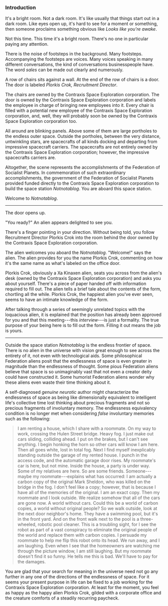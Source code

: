 ### Introduction

It's a bright room. Not a dark room. It's like usually that things start out in a dark room. Like eyes open up, it's hard to see for a moment or something, then someone proclaims something obvious like _Looks like you're awake_.

Not this time. This time it's a bright room. There's no one in particular paying any attention.

There is the noise of footsteps in the background. Many footsteps. Accompanying the footsteps are voices. Many voices speaking in many different conversations, the kind of conversations businesspeople have. The word _sales_ can be made out clearly and numerously.

A row of chairs sits against a wall. At the end of the row of chairs is a door. The door is labeled _Plorkis Crok, Recruitment Director_.

The chairs are owned by the Contraxis Space Exploration corporation. The door is owned by the Contraxis Space Exploration corporation and labels the employee in charge of bringing new employees into it. Every chair is filled with a potential new employee of the Contraxis Space Exploration corporation, and, well, they will probably soon be owned by the Contraxis Space Exploration corporation too.

All around are blinking panels. Above some of them are large portholes to the endless outer space. Outside the portholes, between the very distance, untwinkling stars, are spacecrafts of all kinds docking and departing from impressive spacecraft carriers. The spacecrafts are not entirely owned by the Contraxis Space Exploration corporation; however, the impressive spacecrafts carriers are.

Altogether, the scene represents the accomplishments of the Federation of Socialist Planets. In commemoration of such extraordinary accomplishments, the government of the Federation of Socialist Planets provided funded directly to the Contraxis Space Exploration corporation to build the space station _Notnotablog_. You are aboard this space station.

Welcome to _Notnotablog_.

<hr>

The door opens up.

"You ready?" An alien appears delighted to see you. 

There's a finger pointing in your direction. Without being told, you follow Recruitment Director Plorkis Crok into the room behind the door owned by the Contraxis Space Exploration corporation.

The alien welcomes you aboard the _Notnotablog_. "Welcome!" says the alien. The alien provides for you the name Plorkis Crok, commenting on how it's the same name as what's labeled on the office door.

Plorkis Crok, obviously a Xa Kinaxen alien, seats you across from the alien's desk (owned by the Contraxis Space Exploration corporation) and asks you about yourself. There's a piece of paper handed off with information required to fill out. The alien tells a brief tale about the contents of the form, chortling all the while. Plorkis Crok, the happiest alien you've ever seen, seems to have an intimate knowledge of the form.

After talking through a series of seemingly unrelated topics with the loquacious alien, it is explained that the position has already been approved for you and that this meeting---this _interview_---is just a formality. The true purpose of your being here is to fill out the form. Filling it out means the job is yours.

<hr>

Outside the space station _Notnotablog_ is the endless frontier of space. There is no alien in the universe with vision great enough to see across the entirety of it, not even with technological aids. Some philosophical Federation aliens posit that the endlessness of space is even greater in magnitude than the endlessness of thought. Some pious Federation aliens believe that space is so unimaginably vast that not even a creator deity could have constructed it. Some humorist Federation aliens wonder why these aliens even waste their time thinking about it.

A self-diagnosed _genuine neurotic_ author might characterize the endlessness of space as being like dimensionally equivalent to intelligent life's collective time lost thinking about precious fragments and not so precious fragments of involuntary memory. The endlessness equivalency condition is no longer met when considering _false_ involuntary memories such as the following:

<!-- Post-Modern Prophet Disorder -->

> I am renting a house, which I share with a roommate. On my way to work, crossing the Hulen Street bridge. Heavy fog. I just make out cars sliding, colliding ahead. I put on the brakes, but I can't see anything. I begin honking the horn so other cars will know I am here. Then all goes white, lost in total fog. Next I find myself inexplicably standing outside the garage of my rented house. I punch in the access code, and the automatic garage door rises. My roommate's car is here, but not mine. Inside the house, a party is under way. Some of my relatives are here. So are some friends. Someone---maybe my roommate---explains what has occurred: I am actually a carbon copy of the original Mark Sheldon, who was killed on the bridge in the fog. I don't feel like a copy; however, that is because I have all of the memories of the original. I am an exact copy. Then my roommate and I look outside. We realize somehow that all of the cars are gone now. A world without cars. Could this be a world of carbon copies, a world without original people? So we walk outside, look at the next door neighbor's home. They have a swimming pool, but it's in the front yard. And on the front walk next to the pool is a three-wheeled, robotic pool cleaner. This is a troubling sight, for I see the robot as part of a vast conspiracy to eliminate the original people of the world and replace them with carbon copies. I persuade my roommate to help me flip this robot onto its head. We run away, and I am laughing. Even when I see that the homeowners are watching me through the picture window, I am still laughing. But my roommate doesn't find it so funny. He tells me this is bad. We'll have to pay for the damages.

<!-- Positron Emission Tomography  -->

You are glad that your search for meaning in the universe need not go any further in any one of the directions of the endlessness of space. For it seems your present purpose in life can be fixed to a job working for the Contraxis Space Exploration corporation. At least for the moment, you feel as happy as the happy alien Plorkis Crok, gilded with a corporate office and the creature comforts of a steadily recurring paycheck.
